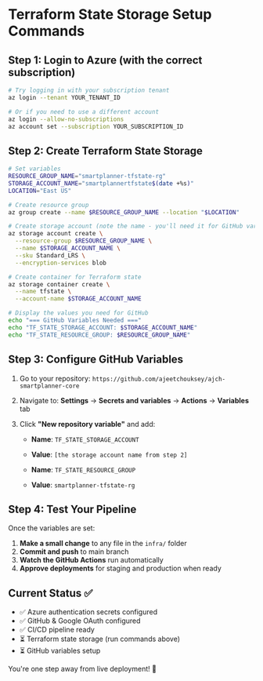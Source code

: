# Terraform State Storage Setup Commands

## Step 1: Login to Azure (with the correct subscription)
```bash
# Try logging in with your subscription tenant
az login --tenant YOUR_TENANT_ID

# Or if you need to use a different account
az login --allow-no-subscriptions
az account set --subscription YOUR_SUBSCRIPTION_ID
```

## Step 2: Create Terraform State Storage
```bash
# Set variables
RESOURCE_GROUP_NAME="smartplanner-tfstate-rg"
STORAGE_ACCOUNT_NAME="smartplannertfstate$(date +%s)"
LOCATION="East US"

# Create resource group
az group create --name $RESOURCE_GROUP_NAME --location "$LOCATION"

# Create storage account (note the name - you'll need it for GitHub variables)
az storage account create \
  --resource-group $RESOURCE_GROUP_NAME \
  --name $STORAGE_ACCOUNT_NAME \
  --sku Standard_LRS \
  --encryption-services blob

# Create container for Terraform state
az storage container create \
  --name tfstate \
  --account-name $STORAGE_ACCOUNT_NAME

# Display the values you need for GitHub
echo "=== GitHub Variables Needed ==="
echo "TF_STATE_STORAGE_ACCOUNT: $STORAGE_ACCOUNT_NAME"
echo "TF_STATE_RESOURCE_GROUP: $RESOURCE_GROUP_NAME"
```

## Step 3: Configure GitHub Variables

1. Go to your repository: `https://github.com/ajeetchouksey/ajch-smartplanner-core`
2. Navigate to: **Settings** → **Secrets and variables** → **Actions** → **Variables** tab
3. Click **"New repository variable"** and add:

   - **Name**: `TF_STATE_STORAGE_ACCOUNT`
   - **Value**: `[the storage account name from step 2]`

   - **Name**: `TF_STATE_RESOURCE_GROUP`  
   - **Value**: `smartplanner-tfstate-rg`

## Step 4: Test Your Pipeline

Once the variables are set:

1. **Make a small change** to any file in the `infra/` folder
2. **Commit and push** to main branch
3. **Watch the GitHub Actions** run automatically
4. **Approve deployments** for staging and production when ready

## Current Status ✅

- ✅ Azure authentication secrets configured
- ✅ GitHub & Google OAuth configured  
- ✅ CI/CD pipeline ready
- ⏳ Terraform state storage (run commands above)
- ⏳ GitHub variables setup

You're one step away from live deployment! 🚀
